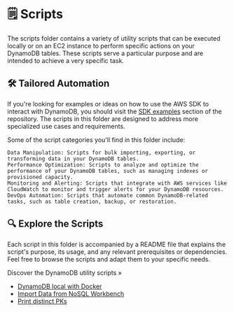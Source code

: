 # 🗒️ Scripts

The scripts folder contains a variety of utility scripts that can be executed locally or on an EC2 instance to perform specific actions on your DynamoDB tables. These scripts serve a particular purpose and are intended to achieve a very specific task.

## 🛠️ Tailored Automation

If you're looking for examples or ideas on how to use the AWS SDK to interact with DynamoDB, you should visit the [SDK examples](./examples/SDK/README.md) section of the repository. The scripts in this folder are designed to address more specialized use cases and requirements.

Some of the script categories you'll find in this folder include:

    Data Manipulation: Scripts for bulk importing, exporting, or transforming data in your DynamoDB tables.
    Performance Optimization: Scripts to analyze and optimize the performance of your DynamoDB tables, such as managing indexes or provisioned capacity.
    Monitoring and Alerting: Scripts that integrate with AWS services like CloudWatch to monitor and trigger alerts for your DynamoDB resources.
    DevOps Automation: Scripts that automate common DynamoDB-related tasks, such as table creation, backup, or restoration.

## 🔍 Explore the Scripts

Each script in this folder is accompanied by a README file that explains the script's purpose, its usage, and any relevant prerequisites or dependencies. Feel free to browse the scripts and adapt them to your specific needs.

Discover the DynamoDB utility scripts »

- [DynamoDB local with Docker](./docker/README.md)
- [Import Data from NoSQL Workbench](./nosqlworkbenchscript/README.md)
- [Print distinct PKs](./PrintDistinctPKs/README.md)
